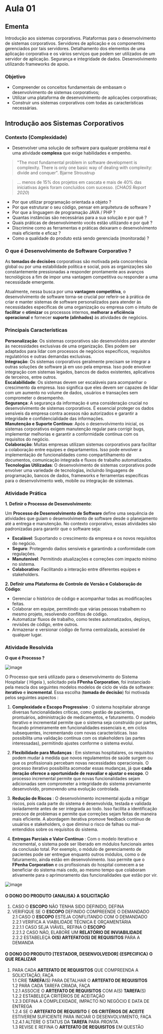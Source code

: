 # Aula 01

## Ementa
Introdução aos sistemas corporativos. 
Plataformas para o desenvolvimento de sistemas corporativos. 
Servidores de aplicação e os componentes gerenciados por tais servidores. 
Detalhamento dos elementos de uma aplicação corporativa e 
os vários serviços que podem ser utilizados de um servidor de aplicação. 
Segurança e integridade de dados. Desenvolvimento utilizando frameworks de apoio.

### Objetivo
- Compreender os conceitos fundamentais de embasam o desenvolvimento de sistemas corporativos;
- Utilizar uma plataforma de desenvolvimento de aplicações corporativas;
- Construir uns sistemas corporativos com todas as características necessárias.

## Introdução aos Sistemas Corporativos

### Contexto (Complexidade)

 - Desenvolver uma solução de software para qualquer problema real é uma atividade **complexa** que exige habilidades e empenho.
   
> "The most fundamental problem in software development is complexity. There is only one basic way of dealing with complexity: divide and conquer". Bjarne Stroustrup

> … menos de 15% dos projetos em cascata e mais de 40% das iniciativas ágeis foram concluídos com sucesso. (*CHAOS Report 2020*)

 - Por que utilizar programação orientada a objeto ?  
 - Por que estruturar o seu código, pensar em arquitetura de software ?  
 - Por que a linguagem de programação JAVA / PHP ?  
 - Quantas instâncias são necessárias para a sua solução e por quê ?  
 - Quais práticas de desenvolvimento vocês estão utilizando e por quê ?  
 - Discrimine como as ferramentas e práticas deixaram o desenvolvimento mais eficiente e eficaz ?  
 - Como a qualidade do produto está sendo gerenciada (monitorada) ?  

### O que é Desenvolvimento de Software Corporativo ?

As **tomadas de decisões** corporativas são motivada pela concorrência global ou por uma estabilidade política e social, 
pois as organizações são constantemente pressionadas a responder prontamente aos avanços tecnológicos 
a fim de impor uma vantagem competitiva ou responder a uma necessidade emergente.  

Atualmente, 
nessa busca por uma **vantagem competitiva**, 
o desenvolvimento de software torna-se crucial 
por referir-se à prática de criar e 
manter sistemas de software personalizados 
para atender às necessidades específicas de uma organização ou empresa 
com o intuito de **facilitar** e **otimizar** os processos internos, 
**melhorar a eficiência operacional** e fornecer **suporte (alinhados)** às atividades de negócios.   

### Principais Características

**Personalização**: Os sistemas corporativos são desenvolvidos para atender às necessidades exclusivas de uma organização. 
Eles podem ser adaptados para lidar com processos de negócios específicos, requisitos regulatórios e outras demandas exclusivas.  
**Integração**: Os sistemas corporativos geralmente precisam se integrar a outras soluções de software já em uso pela empresa. 
Isso pode envolver integração com sistemas legados, bancos de dados existentes, aplicativos de terceiros, entre outros.  
**Escalabilidade**: Os sistemas devem ser escaláveis para acompanhar o crescimento da empresa. 
Isso significa que eles devem ser capazes de lidar com um aumento no volume de dados, usuários e transações sem comprometer o desempenho.  
**Segurança**: A segurança da informação é uma consideração crucial no desenvolvimento de sistemas corporativos. 
É essencial proteger os dados sensíveis da empresa contra acessos não autorizados e garantir a integridade e confidencialidade das informações.  
**Manutenção e Suporte Contínuo**: Após o desenvolvimento inicial, os sistemas corporativos exigem manutenção regular para corrigir bugs, 
implementar melhorias e garantir a conformidade contínua com os requisitos do negócio.  
**Colaboração**: Muitas empresas utilizam sistemas corporativos para facilitar a colaboração entre equipes e departamentos. 
Isso pode envolver a implementação de funcionalidades como compartilhamento de documentos, comunicação integrada e fluxos de trabalho automatizados.  
**Tecnologias Utilizadas**: O desenvolvimento de sistemas corporativos pode envolver uma variedade de tecnologias, incluindo linguagens de programação, 
bancos de dados, frameworks e ferramentas específicas para o desenvolvimento web, mobile ou integração de sistemas.  

### Atividade Prática
 
**1. Definir o Processo de Desenvolvimento**:   

Um **Processo de Desenvolvimento de Software** define uma sequência de atividades que guiam o desenvolvimento de software desde o planejamento até a entrega e manutenção. 
No contexto corporativo, essas atividades são padronizadas para garantir que o software seja:  
 
 - **Escalável**: Suportando o crescimento da empresa e os novos requisitos do negócio.
 - **Seguro**: Protegendo dados sensíveis e garantindo a conformidade com regulações.
 - **Manutenível**: Permitindo atualizações e correções com impacto mínimo no sistema.
 - **Colaborativo**: Facilitando a interação entre diferentes equipes e stakeholders.

**2. Definir uma Plataforma de Controle de Versão e Colaboração de Código**: 

 - Gerenciar o histórico de código e acompanhar todas as modificações feitas.
 - Colaborar em equipe, permitindo que várias pessoas trabalhem no mesmo projeto, resolvendo conflitos de código.
 - Automatizar fluxos de trabalho, como testes automatizados, deploys, revisões de código, entre outros.
 - Armazenar e versionar código de forma centralizada, acessível de qualquer lugar.  


### Atividade Resolvida

**O que é Processo ?** 

![image](https://github.com/user-attachments/assets/c31a7632-5f74-4282-a38d-1b265bf6cf75)

O Processo que será utilizado para o desenvolvimento do Sistema Hospitalar ( Higeia ), solicitado pela **FPenha Corporation**, 
foi instanciado pela mescla dos seguintes modelos modelos de ciclo de vida de software: **iterativo** e **incremental**. 
Essa escolha (**tomada de decisão**) foi motivada pelos seguintes aspectos : 

1. **Complexidade e Escopo Progressivo** : O sistema hospitalar abrange diversas funcionalidades críticas, como gestão de pacientes, prontuários,
administração de medicamentos, e faturamento. O modelo iterativo e incremental permite que o sistema seja construído por partes,
focando primeiramente em funcionalidades essenciais e, em ciclos subsequentes, incrementando com novas características.
Isso possibilita uma validação contínua com os stakeholders (as partes interessadas), permitindo ajustes conforme o sistema evolui.  

2. **Flexibilidade para Mudanças** : Em sistemas hospitalares, os requisitos podem mudar à medida que novos regulamentos de saúde surgem ou
que os profissionais percebam novas necessidades operacionais. O processo iterativo possibilita acomodar essas mudanças, já que **cada
iteração oferece a oportunidade de reavaliar e ajustar o escopo**. O processo incremental permite que novas funcionalidades sejam adicionadas
sem comprometer a integridade do sistema previamente desenvolvido, promovendo uma evolução controlada.  

3. **Redução de Riscos** : O desenvolvimento incremental ajuda a mitigar riscos, pois cada parte do sistema é desenvolvida, testada e validada isoladamente antes de ser integrada ao todo.
Isso facilita a identificação precoce de problemas e permite que correções sejam feitas de maneira mais eficiente. A abordagem iterativa promove feedback contínuo de usuários e stakeholders,
o que diminui o risco de falhas ou mal-entendidos sobre os requisitos do sistema.

4. **Entregas Parciais e Valor Contínuo** : Com o modelo iterativo e incremental, o sistema pode ser liberado em módulos funcionais antes da conclusão total.
Por exemplo, o módulo de gerenciamento de pacientes pode ser entregue enquanto outros módulos, como o de faturamento, ainda estão em desenvolvimento. Isso permite que o **FPenha Corporation** e
os profissionais do hospital comecem a se beneficiar do sistema mais cedo, ao mesmo tempo que colaboram ativamente para o aprimoramento das funcionalidades que estão por vir.

![image](https://github.com/user-attachments/assets/219e8a3d-2cb3-4914-85ad-a798849bdac1)


####  O DONO DO PRODUTO {ANALISA} A SOLICITAÇÃO  

1. CASO O **ESCOPO** NÃO TENHA SIDO DEFINIDO, DEFINA  
2. VERIFIQUE SE O **ESCOPO** DEFINIDO COMPREENDE O DEMANDADO  
	2.1 CASO O **ESCOPO** ESTEJA CONFLITANDO COM O DEMANDADO  
		2.2.1 VERIFICA A VIABILIDADE TÉCNICA E ORÇAMENTÁRIA  
			2.2.1.1 CASO SEJA VIÁVEL, REFINA O **ESCOPO**  
			2.2.1.2 CASO NÃO, ELABORE UM **RELATÓRIO DE INVIABILIDADE**  
		2.2.2 ESTABELEÇA **O(S) ARTEFATO(S) DE REQUISITOS** PARA A DEMANDA   

#### O DONO DO PRODUTO [TESTADOR, DESENVOLVEDOR] {ESPECIFICA} O QUE REALIZAR  

1. PARA CADA **ARTEFATO DE REQUISITOS** QUE COMPREENDA A SOLICITAÇÃO, FAÇA  
  1.1 CRIE **TAREFA**(S) PARA DETALHAR O **ARTEFATO DE REQUISITOS**  
	1.2 PARA CADA TAREFA CRIADA, FAÇA  
		1.2.1 ASSOCIE O **ARTEFATO DE REQUISITOS** COM A(S) **TAREFA**(S)  
		1.2.2 ESTABELEÇA CRITÉRIOS DE ACEITAÇÃO  
		1.2.3 DEFINA A COMPLEXIDADE, IMPACTO NO NEGÓCIO E DATA DE ENTREGA  
		1.2.4 SE O **ARTEFATO DE REQUISITO** E **OS CRITÉRIOS DE ACEITE**   
					ESTIVEREM SUFICIENTE PARA INICIAR O DESENVOLVIMENTO, FAÇA  
			1.2.4.1 ALTERE O STATUS DA **TAREFA** PARA *PRONTA*.  
  1.3 REVISE E REFINA O **ARTEFATO DE REQUISITOS** EM QUESTÃO  

